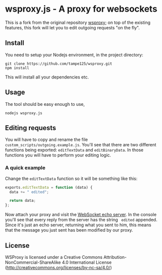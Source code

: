 # wsproxy.js - A proxy for websockets 

This is a fork from the original repository [wsproxy]( https://github.com/sensepost/wsproxy); on top of the existing 
features, this fork will let you to edit outgoing requests "on the fly".  

## Install
You need to setup your Nodejs environment, in the project directory:
```
git clone https://github.com/tampe125/wsproxy.git
npm install
```

This will install all your dependencies etc.

## Usage
The tool should be easy enough to use,

```
nodejs wsproxy.js
```

## Editing requests
You will have to copy and rename the file `custom_scripts/outgoing.example.js`. You'll see that there are two different
functions being exported: `editTextData` and `editBinaryData`. In those functions you will have to perform your editing logic.

### A quick example
Change the `editTextData` function so it will be something like this:  
```js
exports.editTextData = function (data) {
  data += " edited";

  return data;
};
```

Now attach your proxy and visit the [WebSocket echo server](https://www.websocket.org/echo.html). In the console you'll 
see that every reply from the server has the string ` edited` appended. Since it's just an echo server, returning what you
sent to him, this means that the message you just sent has been modified by our proxy.

## License
WSProxy is licensed under a Creative Commons Attribution-NonCommercial-ShareAlike 4.0 International License (http://creativecommons.org/licenses/by-nc-sa/4.0/)
